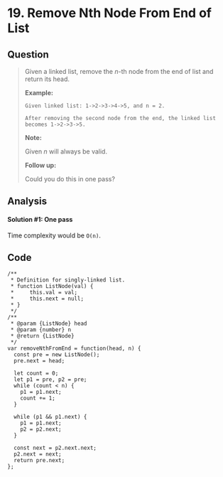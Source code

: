 # 19. Remove Nth Node From End of List

## Question

> Given a linked list, remove the _n_-th node from the end of list and return its head.
>
> **Example:**
>
> ```text
> Given linked list: 1->2->3->4->5, and n = 2.
>
> After removing the second node from the end, the linked list becomes 1->2->3->5.
> ```
>
> **Note:**
>
> Given _n_ will always be valid.
>
> **Follow up:**
>
> Could you do this in one pass?

## Analysis

#### Solution \#1: One pass

Time complexity would be `O(n)`.

## Code

```text
/**
 * Definition for singly-linked list.
 * function ListNode(val) {
 *     this.val = val;
 *     this.next = null;
 * }
 */
/**
 * @param {ListNode} head
 * @param {number} n
 * @return {ListNode}
 */
var removeNthFromEnd = function(head, n) {
  const pre = new ListNode();
  pre.next = head;
  
  let count = 0;
  let p1 = pre, p2 = pre;
  while (count < n) {
    p1 = p1.next;
    count += 1;
  }
  
  while (p1 && p1.next) {
    p1 = p1.next;
    p2 = p2.next;
  }
  
  const next = p2.next.next;
  p2.next = next;
  return pre.next;
};
```

